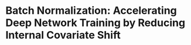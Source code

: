 # Batch Normalization: Accelerating Deep Network Training by Reducing Internal Covariate Shift





